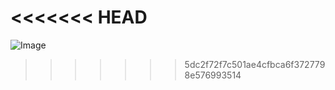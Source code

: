 <<<<<<< HEAD
=======
![Image](https://github.com/user-attachments/assets/ffa697f7-faf7-4029-8046-2f5b4c60475a)
 
>>>>>>> 5dc2f72f7c501ae4cfbca6f3727798e576993514
